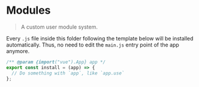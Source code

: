 # Modules

> A custom user module system.

Every `.js` file inside this folder following the template below will be installed automatically. Thus, no need to edit the `main.js` entry point of the app anymore.

```js
/** @param {import("vue").App} app */
export const install = (app) => {
  // Do something with `app`, like `app.use`
};
```
